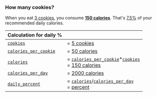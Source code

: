 ### How many cookies?

When you eat [3 cookies](cookies=[0..100]), you consume **[150 calories](calories)**. That's [7.5%](daily_percent&margin-right=0.5ch) of your recommended daily calories.


| Calculation for daily % |  |
| --- | --- |
| [`cookies`](cookies) | = [5 cookies](cookies&margin-left=1ch) |
| [`calories_per_cookie`](calories_per_cookie) | = [50 calories](calories_per_cookie=[10..100;5]&margin-left=1ch) | 
| [`calories`](calories) | = [`calories_per_cookie`](calories_per_cookie&margin-left=1ch&margin-right=1ch)*[`cookies`](cookies&margin-left=1ch&margin-right=1ch) <br/> = [150 calories](calories=calories_per_cookie*cookies&margin-left=1ch) |
| [`calories_per_day`](calories_per_day) | = [2000 calories](calories_per_day=[0..10000;100]&margin-left=1ch) |
| [`daily_percent`](daily_percent) | = [`calories`](calories&margin-left=1ch&margin-right=1ch)/[`calories_per_day`](calories_per_day&margin-left=1ch&margin-right=1ch) <br/> = [percent](daily_percent=calories/calories_per_day&margin-left=1ch) |
